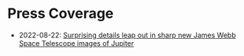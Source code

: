 # Press Coverage

* 2022-08-22:  [Surprising details leap out in sharp new James Webb Space Telescope images of Jupiter](press/2022-08-22_NIRCAM.md)
